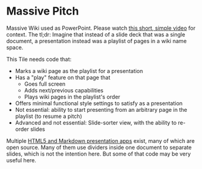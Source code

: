 # Massive Pitch

Massive Wiki used as PowerPoint. Please watch [this short, simple video](https://www.youtube.com/watch?v=bWkwOefBPZY) for context. The tl;dr: Imagine that instead of a slide deck that was a single document, a presentation instead was a playlist of pages in a wiki name space. 

This Tile needs code that:
- Marks a wiki page as the playlist for a presentation
- Has a "play" feature on that page that 
	- Goes full screen
	- Adds next/previous capabilities
	- Plays wiki pages in the playlist's order
- Offers minimal functional style settings to satisfy as a presentation
- Not essential: ability to start presenting from an arbitrary page in the playlist (to resume a pitch)
- Advanced and not essential: Slide-sorter view, with the ability to re-order slides

Multiple [HTML5 and Markdown presentation apps](https://bra.in/8qzJw6) exist, many of which are open source. Many of them use dividers inside one document to separate slides, which is not the intention here. But some of that code may be very useful here. 